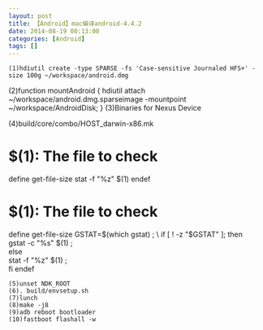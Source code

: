 ```yaml
---
layout: post
title: 【Android】mac编译android-4.4.2
date: 2014-08-19 00:13:00
categories: [Android]
tags: []
---
```

	(1)hdiutil create -type SPARSE -fs 'Case-sensitive Journaled HFS+' -size 100g ~/workspace/android.dmg
	
(2)function mountAndroid { hdiutil attach ~/workspace/android.dmg.sparseimage -mountpoint ~/workspace/AndroidDisk; }
	(3)Binaries for Nexus Device
	

(4)build/core/combo/HOST_darwin-x86.mk
# $(1): The file to check
define get-file-size
stat -f "%z" $(1)
endef


# $(1): The file to check
define get-file-size
GSTAT=$(which gstat) ; \
if [ ! -z "$GSTAT" ]; then \
gstat -c "%s" $(1) ; \
else \
stat -f "%z" $(1) ; \
fi
endef

	(5)unset NDK_ROOT
	(6). build/envsetup.sh
	(7)lunch
	(8)make -j8
	(9)adb reboot bootloader
	(10)fastboot flashall -w
